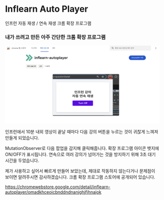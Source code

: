 # Inflearn Auto Player

인프런 자동 재생 / 연속 재생 크롬 확장 프로그램

### 내가 쓰려고 만든 아주 간단한 크롬 확장 프로그램

![screenshot](images/screenshot.png)

인프런애서 10분 내외 영상이 끝날 때마다 다음 강의 버튼을 누르는 것이 귀찮게 느껴져 만들게 되었습니다.

MutationObserver로 다음 팝업을 감지해 클릭해줍니다. 확장 프로그램 아이콘 뱃지에 ON/OFF가 표시됩니다. 연속으로 여러 강의가 넘어가는 것을 방지하기 위해 3초 대기 시간을 두었습니다.

제가 사용하고 싶어서 빠르게 만들어 보았는데, 제대로 작동하지 않는다거나 문제점이 보이면 알려주시면 감사하겠습니다. 크롬 확장 프로그램 스토어에 공개되어 있습니다.

https://chromewebstore.google.com/detail/inflearn-autoplayer/omadkhceoicbnddndnanjghjfjhnajok
